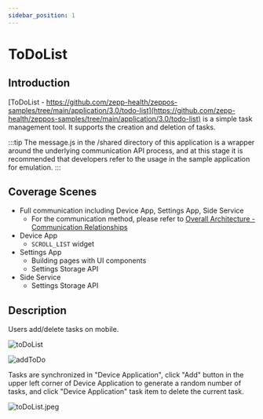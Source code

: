 ```yaml
---
sidebar_position: 1
---
```


# ToDoList

## Introduction

[ToDoList - https://github.com/zepp-health/zeppos-samples/tree/main/application/3.0/todo-list](https://github.com/zepp-health/zeppos-samples/tree/main/application/3.0/todo-list) is a simple task management tool. It supports the creation and deletion of tasks.

:::tip
The message.js in the /shared directory of this application is a wrapper around the underlying communication API process, and at this stage it is recommended that developers refer to the usage in the sample application for emulation.
:::

## Coverage Scenes

- Full communication including Device App, Settings App, Side Service
  - For the communication method, please refer to [Overall Architecture - Communication Relationships](../../guides/architecture/arc.mdx)
- Device App
  - `SCROLL_LIST` widget
- Settings App
  - Building pages with UI components
  - Settings Storage API
- Side Service
  - Settings Storage API

## Description

Users add/delete tasks on mobile.

![toDoList](/img/sample/app/toDoList.jpg)

![addToDo](/img/sample/app/addToDo.jpg)

Tasks are synchronized in "Device Application", click "Add" button in the upper left corner of Device Application to generate a random number of tasks, and click "Device Application" task item to delete the current task.

![toDoList.jpeg](/img/sample/app/toDoDevice.jpg)
